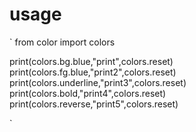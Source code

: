 # usage
`
from color import colors

print(colors.bg.blue,"print",colors.reset)
print(colors.fg.blue,"print2",colors.reset)
print(colors.underline,"print3",colors.reset)
print(colors.bold,"print4",colors.reset)
print(colors.reverse,"print5",colors.reset)

`
